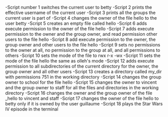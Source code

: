 -Script number 1 switches the current user to betty
-Script 2 prints the effective username of the current user
-Script 3 prints all the groups the current user is part of
-Script 4 changes the owner of the file hello to the user betty
-Script 5 creates an empty file called hello
-Script 6 adds execute permission to the owner of the file hello
-Script 7 adds execute permission to the owner and the group owner, and read permission other users to the file hello
-Script 8 add execute permission to the owner, the group owner and other users to the file hello
-Script 9 sets no permissions to the owner at all, no permission to the group at all, and all permissions to others
-Script 10 sets the mode of the file to rwx r-x -wx
-Script 11 sets the mode of the file hello the same as olleh's mode
-Script 12 adds execute permission to all subdirectories of the current directory for the owner, the group owner and all other users
-Script 13 creates a directory called my_dir with permissions 751 in the working directory
-Script 14 changes the group owner to school for the file hello
-Script 15 changes the owner to vincent and the group owner to staff for all the files and directories in the working directory
-Script 16 changes the owner and the group owner of the file _hello to vincent and staff
-Script 17 changes the owner of the file hello to betty only if it is owned by the user guillaume
-Script 18 plays the Star Wars IV episode in the terminal
